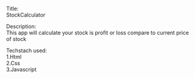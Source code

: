 Title: \
StockCalculator

Description: \
This app will calculate your stock is profit or loss compare to current price of stock

Techstach used: \
1.Html \
2.Css \
3.Javascript 
